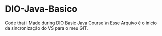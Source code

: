 # DIO-Java-Basico
Code that i Made during DIO Basic Java Course \n
Esse Arquivo é o inicio da sincronização do VS para o meu GIT.
